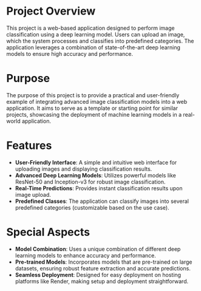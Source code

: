 # Project Overview

This project is a web-based application designed to perform image classification using a deep learning model. Users can upload an image, which the system processes and classifies into predefined categories. The application leverages a combination of state-of-the-art deep learning models to ensure high accuracy and performance.

# Purpose

The purpose of this project is to provide a practical and user-friendly example of integrating advanced image classification models into a web application. It aims to serve as a template or starting point for similar projects, showcasing the deployment of machine learning models in a real-world application.

# Features

- **User-Friendly Interface**: A simple and intuitive web interface for uploading images and displaying classification results.
- **Advanced Deep Learning Models**: Utilizes powerful models like ResNet-50 and Inception-v3 for robust image classification.
- **Real-Time Predictions**: Provides instant classification results upon image upload.
- **Predefined Classes**: The application can classify images into several predefined categories (customizable based on the use case).

# Special Aspects

- **Model Combination**: Uses a unique combination of different deep learning models to enhance accuracy and performance.
- **Pre-trained Models**: Incorporates models that are pre-trained on large datasets, ensuring robust feature extraction and accurate predictions.
- **Seamless Deployment**: Designed for easy deployment on hosting platforms like Render, making setup and deployment straightforward.

